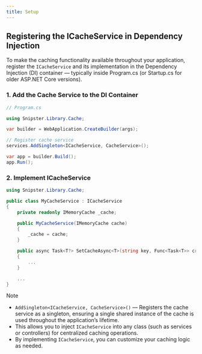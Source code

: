 ```yaml
---
title: Setup
---
```


## Registering the ICacheService in Dependency Injection
To make the caching functionality available throughout your application, register the `ICacheService` and its implementation in the Dependency Injection (DI) container — typically inside Program.cs (or Startup.cs for older ASP.NET Core versions).

### 1. Add the Cache Service to the DI Container

```csharp
// Program.cs

using Snipster.Library.Cache;

var builder = WebApplication.CreateBuilder(args);

// Register cache service
services.AddSingleton<ICacheService, CacheService>();

var app = builder.Build();
app.Run();
```

### 2. Implement ICacheService

```csharp
using Snipster.Library.Cache;

public class MyCacheService : ICacheService
{
    private readonly IMemoryCache _cache;

    public MyCacheService(IMemoryCache cache)
    {
        _cache = cache;
    }

    public async Task<T?> SetCacheAsync<T>(string key, Func<Task<T>> create) where T : class
    {
        ...
    }

    ...
}
```

> [!NOTE]
> - `AddSingleton<ICacheService, CacheService>()` — Registers the cache service as a singleton, ensuring a single shared instance of the cache is used throughout the application’s lifetime.  
> - This allows you to inject `ICacheService` into any class (such as services or controllers) for centralized caching operations.
> - By implementing `ICacheService`, you can customize your caching logic as needed.